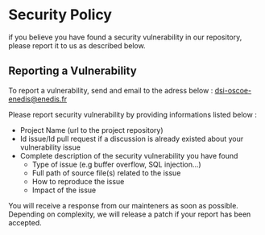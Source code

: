 # Security Policy

if you believe you have found a security vulnerability in our repository, please report it to us as described below.

## Reporting a Vulnerability

To report a vulnerability, send and email to the adress below : [dsi-oscoe-enedis@enedis.fr](mailto:dsi-oscoe-enedis@enedis.fr)

Please report security vulnerability by providing informations listed below :
- Project Name (url to the project repository)
- Id issue/Id pull request if a discussion is already existed about your vulnerability issue
- Complete description of the security vulnerability you have found
    - Type of issue (e.g buffer overflow, SQL injection...)
    - Full path of source file(s) related to the issue
    - How to reproduce the issue
    - Impact of the issue

You will receive a response from our mainteners as soon as possible. Depending on complexity, we will release a patch if your report has been accepted.
